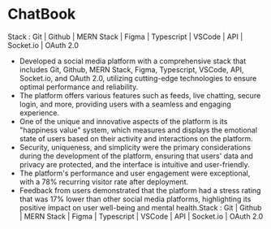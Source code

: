 # ChatBook
Stack : Git | Github | MERN Stack | Figma | Typescript | VSCode | API | Socket.io | OAuth 2.0

- Developed a social media platform with a comprehensive stack that includes Git, Github, MERN Stack, Figma, Typescript, VSCode, API, Socket.io, and OAuth 2.0, utilizing cutting-edge technologies to ensure optimal performance and reliability.
- The platform offers various features such as feeds, live chatting, secure login, and more, providing users with a seamless and engaging experience.
- One of the unique and innovative aspects of the platform is its "happiness value" system, which measures and displays the emotional state of users based on their activity and interactions on the platform.
- Security, uniqueness, and simplicity were the primary considerations during the development of the platform, ensuring that users' data and privacy are protected, and the interface is intuitive and user-friendly.
- The platform's performance and user engagement were exceptional, with a 78% recurring visitor rate after deployment.
- Feedback from users demonstrated that the platform had a stress rating that was 17% lower than other social media platforms, highlighting its positive impact on user well-being and mental health.Stack : Git | Github | MERN Stack | Figma | Typescript | VSCode | API | Socket.io | OAuth 2.0 
